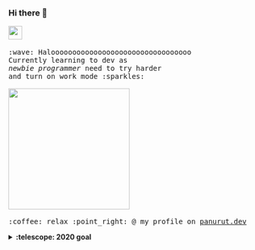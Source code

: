 ### Hi there 👋

<p>
  <img src="https://user-images.githubusercontent.com/5679180/79618120-0daffb80-80be-11ea-819e-d2b0fa904d07.gif" width="27px">
  <br><br>
  <samp>
    :wave: Halooooooooooooooooooooooooooooooooo
    <br>Currently learning to dev as
      <br><em>newbie programmer</em> need to try harder
    <br>and turn on work mode :sparkles:<br><br>
    <img src="https://i.imgur.com/kdKhgx6.gif" width="240px" align="center">
    <br><br>:coffee: relax :point_right: @ my profile on <a href="https://panurut.dev/">panurut.dev</a>
  </samp>
</p>

<details>
  <summary><b>:telescope: 2020 goal</b></summary>
  I want to make a cooler profile. 🤣<br>I'm currently working on a small website as portfolio web. <a href="https://panurut.dev/">@panurut</a> and <a href="https://covid.panurut.dev/">@covid statistics</a><br>and learning everything about web developement and relate technology to build my awesome portfolio web and more PROJECT!
</details>


<!--
**salmondev/salmondev** is a ✨ _special_ ✨ repository because its `README.md` (this file) appears on your GitHub profile.

Here are some ideas to get you started:

- 🔭 I’m currently working on ...
- 🌱 I’m currently learning ...
- 👯 I’m looking to collaborate on ...
- 🤔 I’m looking for help with ...
- 💬 Ask me about ...
- 📫 How to reach me: ...
- 😄 Pronouns: ...
- ⚡ Fun fact: ...
-->
